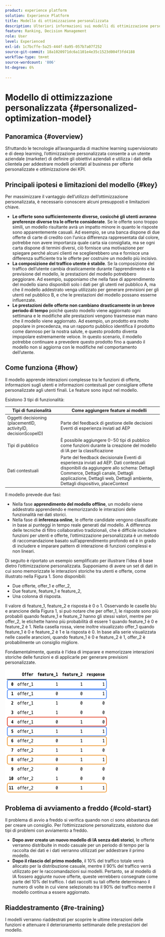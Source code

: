 ```yaml
---
product: experience platform
solution: Experience Platform
title: Modello di ottimizzazione personalizzata
description: Ulteriori informazioni sui modelli di ottimizzazione personalizzati
feature: Ranking, Decision Management
role: User
level: Experienced
exl-id: 1c7bcffe-5a25-444f-8a95-057b7a07f252
source-git-commit: 18a1020971dc6a1101e4e35c1523d004f3fd4188
workflow-type: tm+mt
source-wordcount: '806'
ht-degree: 6%

---
```


# Modello di ottimizzazione personalizzata {#personalized-optimization-model}

## Panoramica {#overview}

Sfruttando le tecnologie all’avanguardia di machine learning supervisionato e di deep learning, l’ottimizzazione personalizzata consente a un utente aziendale (marketer) di definire gli obiettivi aziendali e utilizza i dati della clientela per addestrare modelli orientati al business per offerte personalizzate e ottimizzazione dei KPI.

<!--![](../../rn/assets/do-not-localize/ai-ranking.gif)-->

## Principali ipotesi e limitazioni del modello {#key}

Per massimizzare il vantaggio dell’utilizzo dell’ottimizzazione personalizzata, è necessario conoscere alcuni presupposti e limitazioni chiave.

* **Le offerte sono sufficientemente diverse, cosicché gli utenti avranno preferenze diverse tra le offerte considerate**. Se le offerte sono troppo simili, un modello risultante avrà un impatto minore in quanto le risposte sono apparentemente casuali.
Ad esempio, se una banca dispone di due offerte di carte di credito con l’unica differenza rappresentata dal colore, potrebbe non avere importanza quale carta sia consigliata, ma se ogni carta dispone di termini diversi, ciò fornisce una motivazione per spiegare perché alcuni clienti ne sceglierebbero una e fornisce una differenza sufficiente tra le offerte per costruire un modello più incisivo.
* **La composizione del traffico utente è stabile**. Se la composizione del traffico dell’utente cambia drasticamente durante l’apprendimento e la previsione del modello, le prestazioni del modello potrebbero peggiorare. Ad esempio, supponiamo che nella fase di apprendimento del modello siano disponibili solo i dati per gli utenti nel pubblico A, ma che il modello addestrato venga utilizzato per generare previsioni per gli utenti nel pubblico B, e che le prestazioni del modello possano esserne influenzate.
* **Le prestazioni delle offerte non cambiano drasticamente in un breve periodo di tempo** poiché questo modello viene aggiornato ogni settimana e le modifiche alle prestazioni vengono trasmesse man mano che il modello viene aggiornato. Ad esempio, un prodotto era molto popolare in precedenza, ma un rapporto pubblico identifica il prodotto come dannoso per la nostra salute, e questo prodotto diventa impopolare estremamente veloce. In questo scenario, il modello potrebbe continuare a prevedere questo prodotto fino a quando il modello non si aggiorna con le modifiche nel comportamento dell’utente.

## Come funziona {#how}

Il modello apprende interazioni complesse tra le funzioni di offerte, informazioni sugli utenti e informazioni contestuali per consigliare offerte personalizzate agli utenti finali. Le feature sono input nel modello.

Esistono 3 tipi di funzionalità:

| Tipi di funzionalità | Come aggiungere feature ai modelli |
|--------------|----------------------------|
| Oggetti decisioning (placementID, activityID, decisionScopeID) | Parte del feedback di gestione delle decisioni Eventi di esperienza inviati ad AEP |
| Tipi di pubblico | È possibile aggiungere 0-50 tipi di pubblico come funzioni durante la creazione del modello di IA per la classificazione |
| Dati contestuali | Parte del feedback decisionale Eventi di esperienza inviati ad AEP. Dati contestuali disponibili da aggiungere allo schema: Dettagli Commerce, Dettagli canale, Dettagli applicazione, Dettagli web, Dettagli ambiente, Dettagli dispositivo, placeContext |

Il modello prevede due fasi:

* Nella fase **apprendimento del modello offline**, un modello viene addestrato apprendendo e memorizzando le interazioni delle funzionalità nei dati storici.
* Nella fase di **inferenza online**, le offerte candidate vengono classificate in base ai punteggi in tempo reale generati dal modello. A differenza delle tecniche di filtro collaborativo tradizionali, che è difficile includere funzioni per utenti e offerte, l’ottimizzazione personalizzata è un metodo di raccomandazione basato sull’apprendimento profondo ed è in grado di includere e imparare pattern di interazione di funzioni complessi e non lineari.

Di seguito è riportato un esempio semplificato per illustrare l’idea di base dietro l’ottimizzazione personalizzata. Supponiamo di avere un set di dati in cui sono memorizzate le interazioni storiche tra utenti e offerte, come illustrato nella Figura 1. Sono disponibili:

* Due offerte, offer_1 e offer_2,
* Due feature, feature_1 e feature_2,
* Una colonna di risposta.

Il valore di feature_1, feature_2 e risposta è 0 o 1. Osservando le caselle blu e arancione della Figura 1, si può notare che per offer_1, le risposte sono più probabili quando feature_1 e feature_2 hanno gli stessi valori, mentre per offer_2, le etichette hanno più probabilità di essere 1 quando feature_1 è 0 e feature_2 è 1. Nella casella rossa, viene inoltre visualizzato offer_1 quando feature_1 è 0 e feature_2 è 1 e la risposta è 0. In base alla serie visualizzata nelle caselle arancioni, quando feature_1 è 0 e feature_2 è 1, offer_2 è probabilmente un consiglio migliore.

Fondamentalmente, questa è l&#39;idea di imparare e memorizzare interazioni storiche delle funzioni e di applicarle per generare previsioni personalizzate.

![](../assets/perso-ranking-schema.png)

## Problema di avviamento a freddo {#cold-start}

Il problema di avvio a freddo si verifica quando non ci sono abbastanza dati per creare un consiglio. Per l’ottimizzazione personalizzata, esistono due tipi di problemi con avviamento a freddo.

* **Dopo aver creato un nuovo modello di IA senza dati storici**, le offerte verranno distribuite in modo casuale per un periodo di tempo per la raccolta dei dati e i dati verranno utilizzati per addestrare il primo modello.
* **Dopo il rilascio del primo modello**, il 10% del traffico totale verrà allocato per la distribuzione casuale, mentre il 90% del traffico verrà utilizzato per le raccomandazioni sui modelli. Pertanto, se al modello di IA fossero aggiunte nuove offerte, queste verrebbero consegnate come parte del 10% del traffico. I dati raccolti su tali offerte determinano il numero di volte in cui viene selezionato tra il 90% del traffico mentre il modello continua a essere aggiornato.

## Riaddestramento {#re-training}

I modelli verranno riaddestrati per scoprire le ultime interazioni delle funzioni e attenuare il deterioramento settimanale delle prestazioni del modello.
